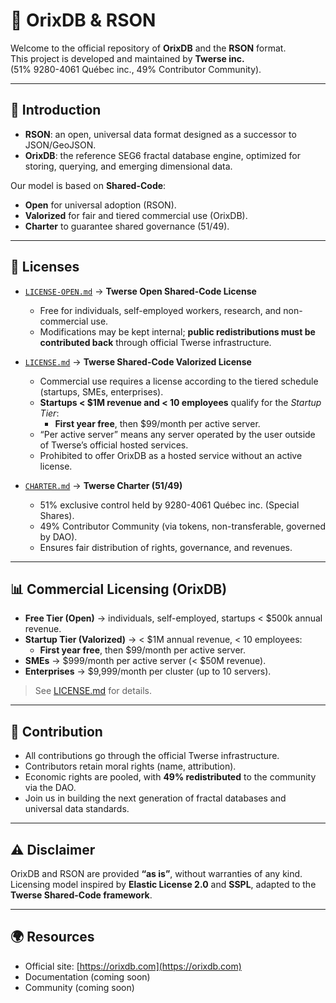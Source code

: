 # 🌌 OrixDB & RSON

Welcome to the official repository of **OrixDB** and the **RSON** format.  
This project is developed and maintained by **Twerse inc.**  
(51% 9280-4061 Québec inc., 49% Contributor Community).  

---

## 📖 Introduction
- **RSON**: an open, universal data format designed as a successor to JSON/GeoJSON.  
- **OrixDB**: the reference SEG6 fractal database engine, optimized for storing, querying, and emerging dimensional data.  

Our model is based on **Shared-Code**:  
- **Open** for universal adoption (RSON).  
- **Valorized** for fair and tiered commercial use (OrixDB).  
- **Charter** to guarantee shared governance (51/49).  

---

## 📜 Licenses
- [`LICENSE-OPEN.md`](./LICENSE-OPEN.md) → **Twerse Open Shared-Code License**  
  - Free for individuals, self-employed workers, research, and non-commercial use.  
  - Modifications may be kept internal; **public redistributions must be contributed back** through official Twerse infrastructure.  

- [`LICENSE.md`](./LICENSE.md) → **Twerse Shared-Code Valorized License**  
  - Commercial use requires a license according to the tiered schedule (startups, SMEs, enterprises).  
  - **Startups < $1M revenue and < 10 employees** qualify for the *Startup Tier*:  
    - **First year free**, then $99/month per active server.  
  - “Per active server” means any server operated by the user outside of Twerse’s official hosted services.  
  - Prohibited to offer OrixDB as a hosted service without an active license.  

- [`CHARTER.md`](./CHARTER.md) → **Twerse Charter (51/49)**  
  - 51% exclusive control held by 9280-4061 Québec inc. (Special Shares).  
  - 49% Contributor Community (via tokens, non-transferable, governed by DAO).  
  - Ensures fair distribution of rights, governance, and revenues.  

---

## 📊 Commercial Licensing (OrixDB)
- **Free Tier (Open)** → individuals, self-employed, startups < $500k annual revenue.  
- **Startup Tier (Valorized)** → < $1M annual revenue, < 10 employees:  
  - **First year free**, then $99/month per active server.  
- **SMEs** → $999/month per active server (< $50M revenue).  
- **Enterprises** → $9,999/month per cluster (up to 10 servers).  

> See [LICENSE.md](./LICENSE.md) for details.  

---

## 🤝 Contribution
- All contributions go through the official Twerse infrastructure.  
- Contributors retain moral rights (name, attribution).  
- Economic rights are pooled, with **49% redistributed** to the community via the DAO.  
- Join us in building the next generation of fractal databases and universal data standards.  

---

## ⚠️ Disclaimer
OrixDB and RSON are provided **“as is”**, without warranties of any kind.  
Licensing model inspired by **Elastic License 2.0** and **SSPL**, adapted to the **Twerse Shared-Code framework**.  

---

## 🌍 Resources
- Official site: [https://orixdb.com](https://orixdb.com)  
- Documentation (coming soon)  
- Community (coming soon)  



